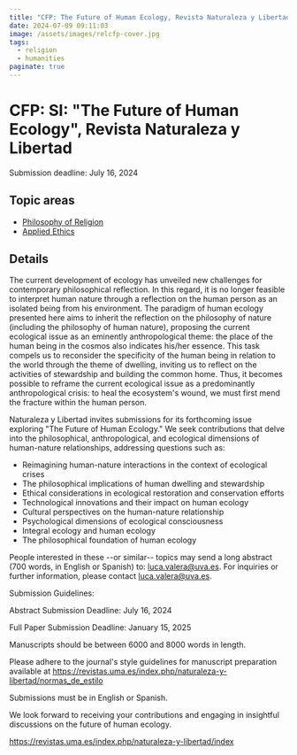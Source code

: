 ```yaml
---
title: "CFP: The Future of Human Ecology, Revista Naturaleza y Libertad"
date: 2024-07-09 09:11:03
image: /assets/images/relcfp-cover.jpg
tags:
  - religion
  - humanities
paginate: true   
---
```


CFP: SI: "The Future of Human Ecology", Revista Naturaleza y Libertad
=====================================================================

Submission deadline: July 16, 2024

Topic areas
-----------

-   [Philosophy of Religion](https://philevents.org/search/topic/575)
-   [Applied Ethics](https://philevents.org/search/topic/608)

Details
-------

The current development of ecology has unveiled new challenges for contemporary philosophical reflection. In this regard, it is no longer feasible to interpret human nature through a reflection on the human person as an isolated being from his environment. The paradigm of human ecology presented here aims to inherit the reflection on the philosophy of nature (including the philosophy of human nature), proposing the current ecological issue as an eminently anthropological theme: the place of the human being in the cosmos also indicates his/her essence. This task compels us to reconsider the specificity of the human being in relation to the world through the theme of dwelling, inviting us to reflect on the activities of stewardship and building the common home. Thus, it becomes possible to reframe the current ecological issue as a predominantly anthropological crisis: to heal the ecosystem's wound, we must first mend the fracture within the human person.

Naturaleza y Libertad invites submissions for its forthcoming issue exploring "The Future of Human Ecology." We seek contributions that delve into the philosophical, anthropological, and ecological dimensions of human-nature relationships, addressing questions such as:

-   Reimagining human-nature interactions in the context of ecological crises
-   The philosophical implications of human dwelling and stewardship
-   Ethical considerations in ecological restoration and conservation efforts
-   Technological innovations and their impact on human ecology
-   Cultural perspectives on the human-nature relationship
-   Psychological dimensions of ecological consciousness
-   Integral ecology and human ecology
-   The philosophical foundation of human ecology

People interested in these --or similar-- topics may send a long abstract (700 words, in English or Spanish) to: luca.valera@uva.es. For inquiries or further information, please contact luca.valera@uva.es.

Submission Guidelines:

Abstract Submission Deadline: July 16, 2024

Full Paper Submission Deadline: January 15, 2025

Manuscripts should be between 6000 and 8000 words in length.

Please adhere to the journal's style guidelines for manuscript preparation available at https://revistas.uma.es/index.php/naturaleza-y-libertad/normas_de_estilo

Submissions must be in English or Spanish.

We look forward to receiving your contributions and engaging in insightful discussions on the future of human ecology.

<https://revistas.uma.es/index.php/naturaleza-y-libertad/index>